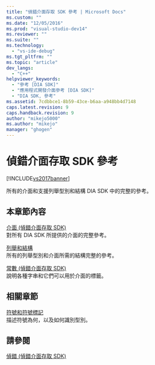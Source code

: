 ```yaml
---
title: "偵錯介面存取 SDK 參考 | Microsoft Docs"
ms.custom: ""
ms.date: "12/05/2016"
ms.prod: "visual-studio-dev14"
ms.reviewer: ""
ms.suite: ""
ms.technology: 
  - "vs-ide-debug"
ms.tgt_pltfrm: ""
ms.topic: "article"
dev_langs: 
  - "C++"
helpviewer_keywords: 
  - "參考 [DIA SDK]"
  - "應用程式開發介面參考 [DIA SDK]"
  - "DIA SDK, 參考"
ms.assetid: 7cdbbce1-8b59-43ce-b6aa-a948bb4d7148
caps.latest.revision: 9
caps.handback.revision: 9
author: "mikejo5000"
ms.author: "mikejo"
manager: "ghogen"
---
```

# 偵錯介面存取 SDK 參考
[!INCLUDE[vs2017banner](../../code-quality/includes/vs2017banner.md)]

所有的介面和支援列舉型別和結構 DIA SDK 中的完整的參考。  
  
## 本章節內容  
 [介面 \(偵錯介面存取 SDK\)](../../debugger/debug-interface-access/interfaces-debug-interface-access-sdk.md)  
 對所有 DIA SDK 所提供的介面的完整參考。  
  
 [列舉和結構](../../debugger/debug-interface-access/enumerations-and-structures.md)  
 所有的列舉型別和介面所需的結構完整的參考。  
  
 [常數 \(偵錯介面存取 SDK\)](../../debugger/debug-interface-access/constants-debug-interface-access-sdk.md)  
 說明各種字串和它們可以用於介面的標籤。  
  
## 相關章節  
 [符號和符號標記](../../debugger/debug-interface-access/symbols-and-symbol-tags.md)  
 描述符號為何，以及如何識別型別。  
  
## 請參閱  
 [偵錯 \(偵錯介面存取 SDK\)](../../debugger/debug-interface-access/debug-interface-access-sdk.md)